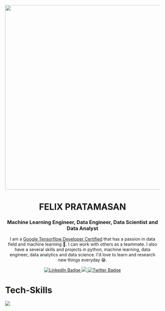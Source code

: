 
<div id="header" align="center">
  <img src="https://www.sujitlibi.com.np/images/programmer.png" width="600" />
  <h1> FELIX PRATAMASAN</h1>
  
  <h3>Machine Learning Engineer, Data Engineer, Data Scientist and Data Analyst</h3>
  
  I am a [Google Tensorflow Developer Certified](https://www.credential.net/5ae2e5ee-aebf-4e39-8bce-21ecafa6ef35) that has a passion in data field and machine learning 🧠. I can work with others as a teammate. I also have a several skills and projects in python, machine learning, data engineer, data analytics and data science. I'd love to learn and research new things everyday 😁.

  <div id="badges">
    <a href="https://www.linkedin.com/in/felix-pratamasan/">
      <img src="https://img.shields.io/badge/LinkedIn-blue?style=for-the-badge&logo=linkedin&logoColor=white" alt="LinkedIn Badge"/>
    </a>
    <a href="https://www.instagram.com/felixpratamasan/">
      <img src="https://img.shields.io/badge/Instagram-E4405F?style=for-the-badge&logo=instagram&logoColor=white"/>
    </a>
    <a href="https://twitter.com/felixpratamas_">
      <img src="https://img.shields.io/badge/Twitter-blue?style=for-the-badge&logo=twitter&logoColor=white" alt="Twitter Badge"/>
    </a>
  </div>
  
  <img src="https://komarev.com/ghpvc/?username=lixx21&style=flat-square&color=blue" alt=""/>
</div>

<div id="skills">

  <h1>Tech-Skills</h1>
  <a href="https://skillicons.dev">
    <img src="https://skillicons.dev/icons?i=git,docker,fastapi,github,aws,gcp,nginx,python,flask,pytorch,tensorflow,firebase,mongodb,mysql,postgresql" />
  </a>
  
</div>



<!---
lixx21/lixx21 is a ✨ special ✨ repository because its `README.md` (this file) appears on your GitHub profile.
You can click the Preview link to take a look at your changes.
--->
